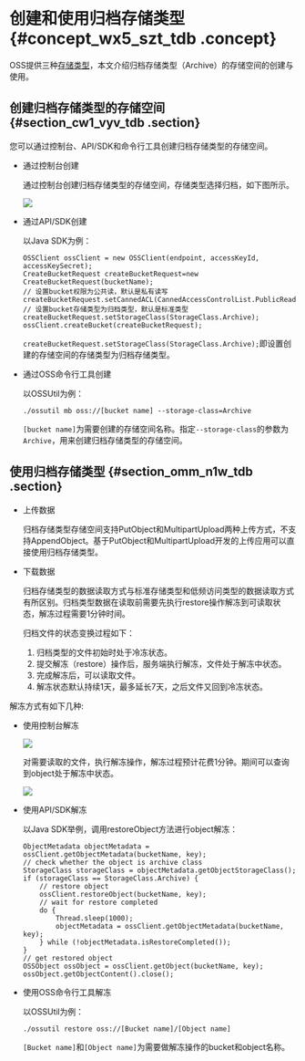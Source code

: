 # 创建和使用归档存储类型 {#concept_wx5_szt_tdb .concept}

OSS提供三种[存储类型](intl.zh-CN/开发指南/存储类型/存储类型介绍.md#)，本文介绍归档存储类型（Archive）的存储空间的创建与使用。

## 创建归档存储类型的存储空间 {#section_cw1_vyv_tdb .section}

您可以通过控制台、API/SDK和命令行工具创建归档存储类型的存储空间。

-   通过控制台创建

    通过控制台创建归档存储类型的存储空间，存储类型选择归档，如下图所示。

    ![](http://static-aliyun-doc.oss-cn-hangzhou.aliyuncs.com/assets/img/4342/1015_zh-CN.png)

-   通过API/SDK创建

    以Java SDK为例：

    ```
    OSSClient ossClient = new OSSClient(endpoint, accessKeyId, accessKeySecret);
    CreateBucketRequest createBucketRequest=new CreateBucketRequest(bucketName);
    // 设置bucket权限为公共读，默认是私有读写 createBucketRequest.setCannedACL(CannedAccessControlList.PublicRead);
    // 设置bucket存储类型为归档类型，默认是标准类型
    createBucketRequest.setStorageClass(StorageClass.Archive);
    ossClient.createBucket(createBucketRequest);
    ```

    `createBucketRequest.setStorageClass(StorageClass.Archive);`即设置创建的存储空间的存储类型为归档存储类型。

-   通过OSS命令行工具创建

    以OSSUtil为例：

    ```
    ./ossutil mb oss://[bucket name] --storage-class=Archive
    ```

    `[bucket name]`为需要创建的存储空间名称。指定`--storage-class`的参数为`Archive`，用来创建归档存储类型的存储空间。


## 使用归档存储类型 {#section_omm_n1w_tdb .section}

-   上传数据

    归档存储类型存储空间支持PutObject和MultipartUpload两种上传方式，不支持AppendObject。基于PutObject和MultipartUpload开发的上传应用可以直接使用归档存储类型。

-   下载数据

    归档存储类型的数据读取方式与标准存储类型和低频访问类型的数据读取方式有所区别。归档类型数据在读取前需要先执行restore操作解冻到可读取状态，解冻过程需要1分钟时间。

    归档文件的状态变换过程如下：

    1.  归档类型的文件初始时处于冷冻状态。
    2.  提交解冻（restore）操作后，服务端执行解冻，文件处于解冻中状态。
    3.  完成解冻后，可以读取文件。
    4.  解冻状态默认持续1天，最多延长7天，之后文件又回到冷冻状态。

解冻方式有如下几种:

-   使用控制台解冻

    ![](http://static-aliyun-doc.oss-cn-hangzhou.aliyuncs.com/assets/img/4342/1024_zh-CN.png)

    对需要读取的文件，执行解冻操作，解冻过程预计花费1分钟。期间可以查询到object处于解冻中状态。

    ![](http://static-aliyun-doc.oss-cn-hangzhou.aliyuncs.com/assets/img/4342/1025_zh-CN.png)

-   使用API/SDK解冻

    以Java SDK举例，调用restoreObject方法进行object解冻：

    ```
    ObjectMetadata objectMetadata = ossClient.getObjectMetadata(bucketName, key);
    // check whether the object is archive class
    StorageClass storageClass = objectMetadata.getObjectStorageClass();
    if (storageClass == StorageClass.Archive) {
        // restore object
        ossClient.restoreObject(bucketName, key);
        // wait for restore completed
        do {
            Thread.sleep(1000);
            objectMetadata = ossClient.getObjectMetadata(bucketName, key);
        } while (!objectMetadata.isRestoreCompleted());
    }
    // get restored object
    OSSObject ossObject = ossClient.getObject(bucketName, key);
    ossObject.getObjectContent().close();
    ```

-   使用OSS命令行工具解冻

    以OSSUtil为例：

    ```
    ./ossutil restore oss://[Bucket name]/[Object name]
    ```

    `[Bucket name]`和`[Object name]`为需要做解冻操作的bucket和object名称。


